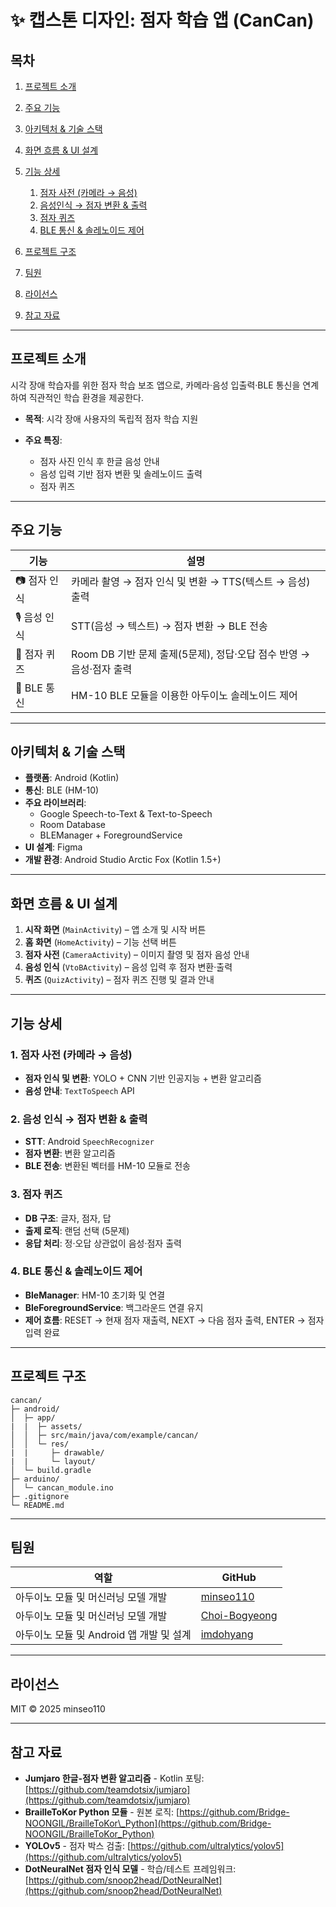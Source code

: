 # ✨ 캡스톤 디자인: 점자 학습 앱 (CanCan)

## 목차

1. [프로젝트 소개](#프로젝트-소개)
2. [주요 기능](#주요-기능)
3. [아키텍처 & 기술 스택](#아키텍처--기술-스택)
4. [화면 흐름 & UI 설계](#화면-흐름--ui-설계)
5. [기능 상세](#기능-상세)

   1. [점자 사전 (카메라 → 음성)](#1-점자-사전-카메라--음성)
   2. [음성인식 → 점자 변환 & 출력](#2-음성인식--점자-변환--출력)
   3. [점자 퀴즈](#3-점자-퀴즈)
   4. [BLE 통신 & 솔레노이드 제어](#4-ble-통신--솔레노이드-제어)
6. [프로젝트 구조](#프로젝트-구조)
7. [팀원](#팀원)
8. [라이선스](#라이선스)
9. [참고 자료](#참고-자료)

---

## 프로젝트 소개

시각 장애 학습자를 위한 점자 학습 보조 앱으로, 카메라·음성 입출력·BLE 통신을 연계하여 직관적인 학습 환경을 제공한다. 

* **목적**: 시각 장애 사용자의 독립적 점자 학습 지원
* **주요 특징**:

  * 점자 사진 인식 후 한글 음성 안내
  * 음성 입력 기반 점자 변환 및 솔레노이드 출력
  * 점자 퀴즈

---

## 주요 기능

| 기능        | 설명                                               |
| --------- | ------------------------------------------------ |
| 📷 점자 인식  | 카메라 촬영 → 점자 인식 및 변환 → TTS(텍스트 → 음성) 출력 |
| 🎙️ 음성 인식 | STT(음성 → 텍스트) → 점자 변환 → BLE 전송      |
| 📝 점자 퀴즈  | Room DB 기반 문제 출제(5문제), 정답·오답 점수 반영 → 음성·점자 출력      |
| 🔗 BLE 통신 | HM-10 BLE 모듈을 이용한 아두이노 솔레노이드 제어                  |

---

## 아키텍처 & 기술 스택

* **플랫폼**: Android (Kotlin)
* **통신**: BLE (HM-10)
* **주요 라이브러리**:
  * Google Speech-to-Text & Text-to-Speech
  * Room Database
  * BLEManager + ForegroundService
* **UI 설계**: Figma
* **개발 환경**: Android Studio Arctic Fox (Kotlin 1.5+)

---

## 화면 흐름 & UI 설계

1. **시작 화면** (`MainActivity`) – 앱 소개 및 시작 버튼
2. **홈 화면** (`HomeActivity`) – 기능 선택 버튼
3. **점자 사전** (`CameraActivity`) – 이미지 촬영 및 점자 음성 안내
4. **음성 인식** (`VtoBActivity`) – 음성 입력 후 점자 변환·출력
5. **퀴즈** (`QuizActivity`) – 점자 퀴즈 진행 및 결과 안내


---


## 기능 상세

### 1. 점자 사전 (카메라 → 음성)

* **점자 인식 및 변환**: YOLO + CNN 기반 인공지능 + 변환 알고리즘
* **음성 안내**: `TextToSpeech` API

### 2. 음성 인식 → 점자 변환 & 출력

* **STT**: Android `SpeechRecognizer`
* **점자 변환**: 변환 알고리즘
* **BLE 전송**: 변환된 벡터를 HM-10 모듈로 전송

### 3. 점자 퀴즈

* **DB 구조**: 글자, 점자, 답
* **출제 로직**: 랜덤 선택 (5문제)
* **응답 처리**: 정·오답 상관없이 음성·점자 출력

### 4. BLE 통신 & 솔레노이드 제어

* **BleManager**: HM-10 초기화 및 연결
* **BleForegroundService**: 백그라운드 연결 유지
* **제어 흐름**: RESET → 현재 점자 재출력, NEXT → 다음 점자 출력, ENTER → 점자 입력 완료

---

## 프로젝트 구조

```
cancan/
├─ android/
│  ├─ app/
|  |  ├─ assets/
│  │  ├─ src/main/java/com/example/cancan/
│  │  └─ res/
|  |     ├─ drawable/
|  |     └─ layout/
│  └─ build.gradle
├─ arduino/
│  └─ cancan_module.ino
├─ .gitignore
└─ README.md
```

---

## 팀원

| 역할                | GitHub                                    |
| ----------------- | ----------------------------------------- |
| 아두이노 모듈 및 머신러닝 모델 개발       | [minseo110](https://github.com/minseo110) |
| 아두이노 모듈 및 머신러닝 모델 개발       | [Choi-Bogyeong](https://github.com/Choi-Bogyeong) |
| 아두이노 모듈 및 Android 앱 개발 및 설계  | [imdohyang](https://github.com/imdohyang) |

---



## 라이선스

MIT © 2025 minseo110


---

## 참고 자료

* **Jumjaro 한글-점자 변환 알고리즘** - Kotlin 포팅: [https://github.com/teamdotsix/jumjaro](https://github.com/teamdotsix/jumjaro)
* **BrailleToKor Python 모듈** - 원본 로직: [https://github.com/Bridge-NOONGIL/BrailleToKor\_Python](https://github.com/Bridge-NOONGIL/BrailleToKor_Python)
* **YOLOv5** - 점자 박스 검출: [https://github.com/ultralytics/yolov5](https://github.com/ultralytics/yolov5)
* **DotNeuralNet 점자 인식 모델** - 학습/테스트 프레임워크: [https://github.com/snoop2head/DotNeuralNet](https://github.com/snoop2head/DotNeuralNet)




